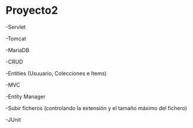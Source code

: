 # Proyecto2

-Servlet

-Tomcat

-MariaDB

-CRUD

-Entities
(Usuuario, Colecciones e Items)

-MVC

-Entity Manager

-Subir ficheros 
(controlando la extensión y el tamaño máximo del fichero)

-JUnit
